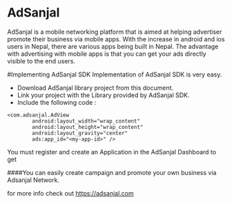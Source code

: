 # AdSanjal 
AdSanjal is a mobile networking platform that is aimed at helping advertiser promote their business via mobile apps. With the increase in android and ios users in Nepal, there are various apps being built in Nepal. The advantage with advertising with mobile apps is that you can get your ads directly visible to the end users. 

#Implementing AdSanjal SDK
Implementation of AdSanjal SDK is very easy.
 - Download AdSanjal library project from this document.
 - Link your project with the Library provided by AdSanjal SDK.
 - Include the following code : 
````
<com.adsanjal.AdView
        android:layout_width="wrap_content"
        android:layout_height="wrap_content"
        android:layout_gravity="center"
        ads:app_id="<my-app-id>" />
````
You must register and create an Application in the AdSanjal Dashboard to get <my-app-id>

####You can easily create campaign and promote your own business via Adsanjal Network.

for more info check out https://adsanjal.com

